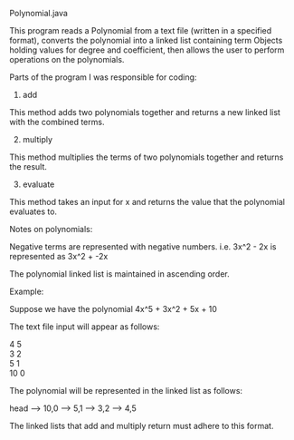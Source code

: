Polynomial.java

This program reads a Polynomial from a text file (written in a specified format), converts the polynomial into a linked list containing term Objects holding values for degree and coefficient, then allows the user to perform operations on the polynomials.

Parts of the program I was responsible for coding:

1) add

This method adds two polynomials together and returns a new linked list with the combined terms.

2) multiply

This method multiplies the terms of two polynomials together and returns the result.

3) evaluate

This method takes an input for x and returns the value that the polynomial evaluates to.

Notes on polynomials:

Negative terms are represented with negative numbers. i.e. 3x^2 - 2x is represented as 3x^2 + -2x

The polynomial linked list is maintained in ascending order.

Example:

Suppose we have the polynomial 4x^5 + 3x^2 + 5x + 10

The text file input will appear as follows:

4 5<br/>
3 2<br/>
5 1 <br/>
10 0

The polynomial will be represented in the linked list as follows:

head --> 10,0 --> 5,1 --> 3,2 --> 4,5

The linked lists that add and multiply return must adhere to this format.